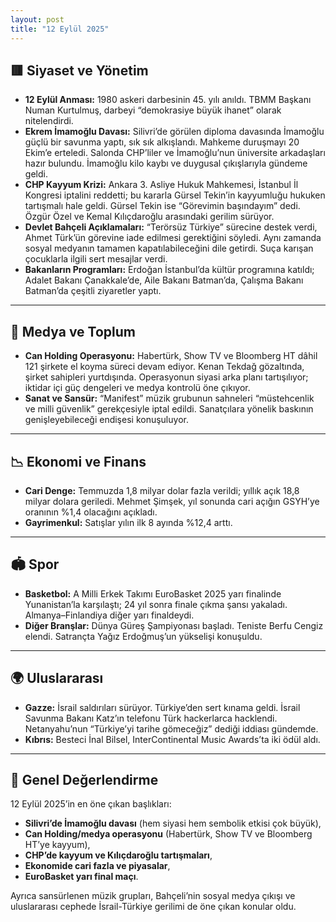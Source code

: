 ```yaml
---
layout: post
title: "12 Eylül 2025"
---
```


## 🟥 Siyaset ve Yönetim

* **12 Eylül Anması:** 1980 askeri darbesinin 45. yılı anıldı. TBMM Başkanı Numan Kurtulmuş, darbeyi “demokrasiye büyük ihanet” olarak nitelendirdi.
* **Ekrem İmamoğlu Davası:** Silivri’de görülen diploma davasında İmamoğlu güçlü bir savunma yaptı, sık sık alkışlandı. Mahkeme duruşmayı 20 Ekim’e erteledi. Salonda CHP’liler ve İmamoğlu’nun üniversite arkadaşları hazır bulundu. İmamoğlu kilo kaybı ve duygusal çıkışlarıyla gündeme geldi.
* **CHP Kayyum Krizi:** Ankara 3. Asliye Hukuk Mahkemesi, İstanbul İl Kongresi iptalini reddetti; bu kararla Gürsel Tekin’in kayyumluğu hukuken tartışmalı hale geldi. Gürsel Tekin ise “Görevimin başındayım” dedi. Özgür Özel ve Kemal Kılıçdaroğlu arasındaki gerilim sürüyor.
* **Devlet Bahçeli Açıklamaları:** “Terörsüz Türkiye” sürecine destek verdi, Ahmet Türk’ün görevine iade edilmesi gerektiğini söyledi. Aynı zamanda sosyal medyanın tamamen kapatılabileceğini dile getirdi. Suça karışan çocuklarla ilgili sert mesajlar verdi.
* **Bakanların Programları:** Erdoğan İstanbul’da kültür programına katıldı; Adalet Bakanı Çanakkale’de, Aile Bakanı Batman’da, Çalışma Bakanı Batman’da çeşitli ziyaretler yaptı.

---

## 📰 Medya ve Toplum

* **Can Holding Operasyonu:** Habertürk, Show TV ve Bloomberg HT dâhil 121 şirkete el koyma süreci devam ediyor. Kenan Tekdağ gözaltında, şirket sahipleri yurtdışında. Operasyonun siyasi arka planı tartışılıyor; iktidar içi güç dengeleri ve medya kontrolü öne çıkıyor.
* **Sanat ve Sansür:** “Manifest” müzik grubunun sahneleri “müstehcenlik ve milli güvenlik” gerekçesiyle iptal edildi. Sanatçılara yönelik baskının genişleyebileceği endişesi konuşuluyor.

---

## 📉 Ekonomi ve Finans

* **Cari Denge:** Temmuzda 1,8 milyar dolar fazla verildi; yıllık açık 18,8 milyar dolara geriledi. Mehmet Şimşek, yıl sonunda cari açığın GSYH’ye oranının %1,4 olacağını açıkladı.
* **Gayrimenkul:** Satışlar yılın ilk 8 ayında %12,4 arttı.

---

## 🏟 Spor

* **Basketbol:** A Milli Erkek Takımı EuroBasket 2025 yarı finalinde Yunanistan’la karşılaştı; 24 yıl sonra finale çıkma şansı yakaladı. Almanya–Finlandiya diğer yarı finaldeydi.
* **Diğer Branşlar:** Dünya Güreş Şampiyonası başladı. Teniste Berfu Cengiz elendi. Satrançta Yağız Erdoğmuş’un yükselişi konuşuldu.

---

## 🌍 Uluslararası

* **Gazze:** İsrail saldırıları sürüyor. Türkiye’den sert kınama geldi. İsrail Savunma Bakanı Katz’ın telefonu Türk hackerlarca hacklendi. Netanyahu’nun “Türkiye’yi tarihe gömeceğiz” dediği iddiası gündemde.
* **Kıbrıs:** Besteci İnal Bilsel, InterContinental Music Awards’ta iki ödül aldı.

---

## 🌟 Genel Değerlendirme

12 Eylül 2025’in en öne çıkan başlıkları:

* **Silivri’de İmamoğlu davası** (hem siyasi hem sembolik etkisi çok büyük),
* **Can Holding/medya operasyonu** (Habertürk, Show TV ve Bloomberg HT’ye kayyum),
* **CHP’de kayyum ve Kılıçdaroğlu tartışmaları**,
* **Ekonomide cari fazla ve piyasalar**,
* **EuroBasket yarı final maçı**.

Ayrıca sansürlenen müzik grupları, Bahçeli’nin sosyal medya çıkışı ve uluslararası cephede İsrail-Türkiye gerilimi de öne çıkan konular oldu.